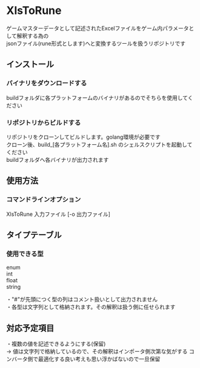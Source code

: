 # XlsToRune
ゲームマスターデータとして記述されたExcelファイルをゲーム内パラメータとして解釈する為の<br>
jsonファイル(rune形式とします)へと変換するツールを扱うリポジトリです

## インストール
### バイナリをダウンロードする
buildフォルダに各プラットフォームのバイナリがあるのでそちらを使用してください
### リポジトリからビルドする
リポジトリをクローンしてビルドします。golang環境が必要です<br>
クローン後、build_[各プラットフォーム名].sh のシェルスクリプトを起動してください<br>
buildフォルダへ各バイナリが出力されます<br>

## 使用方法
### コマンドラインオプション
XlsToRune 入力ファイル [-o 出力ファイル]

## タイプテーブル
### 使用できる型
enum<br>
int<br>
float<br>
string<br>

・"#"が先頭につく型の列はコメント扱いとして出力されません<br>
・各型は文字列として格納されます。その解釈は扱う側に任せられます<br>

## 対応予定項目
・複数の値を記述できるようにする(保留)<br>
-> 値は文字列で格納しているので、その解釈はインポータ側次第な気がする
   コンバータ側で最適化する良い考えも思い浮かばないので一旦保留
